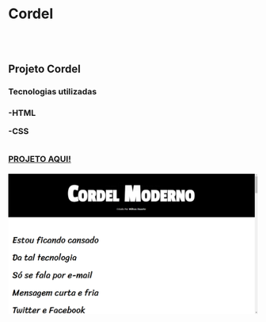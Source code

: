 <h1>Cordel</h1>
<br>
<br>
<h2>Projeto Cordel</h2>


<h3>Tecnologias utilizadas<h3>
<p>-HTML</p>
<p>-CSS</p>
<br>
<a href="https://edivilhian-h.github.io/Projeto-cordel/">PROJETO AQUI!</a>
<br>

<br>
<img src="https://github.com/Edivilhian-H/Projeto-cordel/blob/main/img/img-do-projeto/Captura%20de%20Tela%20(42).png?raw=true"/>

